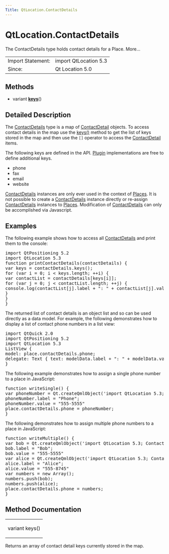 ```yaml
---
Title: QtLocation.ContactDetails
---
```


# QtLocation.ContactDetails

<span class="subtitle"></span>
<!-- $$$ContactDetails-brief -->
<p>The ContactDetails type holds contact details for a Place. More...</p>
<!-- @@@ContactDetails -->
<table class="alignedsummary">
<tr><td class="memItemLeft rightAlign topAlign"> Import Statement:</td><td class="memItemRight bottomAlign"> import QtLocation 5.3</td></tr><tr><td class="memItemLeft rightAlign topAlign"> Since:</td><td class="memItemRight bottomAlign">  Qt Location 5.0</td></tr></table><ul>
</ul>
<h2 id="methods">Methods</h2>
<ul>
<li class="fn">variant <b><b><a href="..//QtLocation.ContactDetails.md#keys-method">keys</a></b></b>()</li>
</ul>
<!-- $$$ContactDetails-description -->
<h2 id="details">Detailed Description</h2>
</p>
<p>The <a href="..//QtLocation.ContactDetails.md">ContactDetails</a> type is a map of <a href="..//QtLocation.ContactDetail.md">ContactDetail</a> objects. To access contact details in the map use the <a href="..//QtLocation.ContactDetails.md#keys-method">keys()</a> method to get the list of keys stored in the map and then use the <code>[]</code> operator to access the <a href="..//QtLocation.ContactDetail.md">ContactDetail</a> items.</p>
<p>The following keys are defined in the API. <a href="..//QtLocation.location-places-qml.md#plugin">Plugin</a> implementations are free to define additional keys.</p>
<ul>
<li>phone</li>
<li>fax</li>
<li>email</li>
<li>website</li>
</ul>
<p><a href="..//QtLocation.ContactDetails.md">ContactDetails</a> instances are only ever used in the context of <a href="..//QtLocation.location-cpp-qml.md#place">Places</a>. It is not possible to create a <a href="..//QtLocation.ContactDetails.md">ContactDetails</a> instance directly or re-assign <a href="..//QtLocation.ContactDetails.md">ContactDetails</a> instances to <a href="..//QtLocation.location-cpp-qml.md#place">Places</a>. Modification of <a href="..//QtLocation.ContactDetails.md">ContactDetails</a> can only be accomplished via Javascript.</p>
<h2 id="examples">Examples</h2>
<p>The following example shows how to access all <a href="..//QtLocation.ContactDetail.md">ContactDetails</a> and print them to the console:</p>
<pre class="qml">import QtPositioning 5.2
import QtLocation 5.3
<span class="keyword">function</span> <span class="name">printContactDetails</span>(<span class="name">contactDetails</span>) {
var <span class="name">keys</span> = <span class="name">contactDetails</span>.<span class="name">keys</span>();
<span class="keyword">for</span> (<span class="keyword">var</span> <span class="name">i</span> = <span class="number">0</span>; <span class="name">i</span> <span class="operator">&lt;</span> <span class="name">keys</span>.<span class="name">length</span>; ++<span class="name">i</span>) {
var <span class="name">contactList</span> = <span class="name">contactDetails</span>[<span class="name">keys</span>[<span class="name">i</span>]];
<span class="keyword">for</span> (<span class="keyword">var</span> <span class="name">j</span> = <span class="number">0</span>; <span class="name">j</span> <span class="operator">&lt;</span> <span class="name">contactList</span>.<span class="name">length</span>; ++<span class="name">j</span>) {
<span class="name">console</span>.<span class="name">log</span>(<span class="name">contactList</span>[<span class="name">j</span>].<span class="name">label</span> <span class="operator">+</span> <span class="string">&quot;: &quot;</span> <span class="operator">+</span> <span class="name">contactList</span>[<span class="name">j</span>].<span class="name">value</span>);
}
}
}</pre>
<p>The returned list of contact details is an object list and so can be used directly as a data model. For example, the following demonstrates how to display a list of contact phone numbers in a list view:</p>
<pre class="qml">import QtQuick 2.0
import QtPositioning 5.2
import QtLocation 5.3
<span class="type">ListView</span> {
<span class="name">model</span>: <span class="name">place</span>.<span class="name">contactDetails</span>.<span class="name">phone</span>;
<span class="name">delegate</span>: <span class="name">Text</span> { <span class="name">text</span>: <span class="name">modelData</span>.<span class="name">label</span> <span class="operator">+</span> <span class="string">&quot;: &quot;</span> <span class="operator">+</span> <span class="name">modelData</span>.<span class="name">value</span> }
}</pre>
<p>The following example demonstrates how to assign a single phone number to a place in JavaScript:</p>
<pre class="qml"><span class="keyword">function</span> <span class="name">writeSingle</span>() {
var <span class="name">phoneNumber</span> = <span class="name">Qt</span>.<span class="name">createQmlObject</span>(<span class="string">'import QtLocation 5.3; ContactDetail {}'</span>, <span class="name">place</span>);
<span class="name">phoneNumber</span>.<span class="name">label</span> <span class="operator">=</span> <span class="string">&quot;Phone&quot;</span>;
<span class="name">phoneNumber</span>.<span class="name">value</span> <span class="operator">=</span> <span class="string">&quot;555-5555&quot;</span>
<span class="name">place</span>.<span class="name">contactDetails</span>.<span class="name">phone</span> <span class="operator">=</span> <span class="name">phoneNumber</span>;
}</pre>
<p>The following demonstrates how to assign multiple phone numbers to a place in JavaScript:</p>
<pre class="qml"><span class="keyword">function</span> <span class="name">writeMultiple</span>() {
var <span class="name">bob</span> = <span class="name">Qt</span>.<span class="name">createQmlObject</span>(<span class="string">'import QtLocation 5.3; ContactDetail {}'</span>, <span class="name">place</span>);
<span class="name">bob</span>.<span class="name">label</span> <span class="operator">=</span> <span class="string">&quot;Bob&quot;</span>;
<span class="name">bob</span>.<span class="name">value</span> <span class="operator">=</span> <span class="string">&quot;555-5555&quot;</span>
var <span class="name">alice</span> = <span class="name">Qt</span>.<span class="name">createQmlObject</span>(<span class="string">'import QtLocation 5.3; ContactDetail {}'</span>, <span class="name">place</span>);
<span class="name">alice</span>.<span class="name">label</span> <span class="operator">=</span> <span class="string">&quot;Alice&quot;</span>;
<span class="name">alice</span>.<span class="name">value</span> <span class="operator">=</span> <span class="string">&quot;555-8745&quot;</span>
var <span class="name">numbers</span> = new <span class="name">Array</span>();
<span class="name">numbers</span>.<span class="name">push</span>(<span class="name">bob</span>);
<span class="name">numbers</span>.<span class="name">push</span>(<span class="name">alice</span>);
<span class="name">place</span>.<span class="name">contactDetails</span>.<span class="name">phone</span> <span class="operator">=</span> <span class="name">numbers</span>;
}</pre>
<!-- @@@ContactDetails -->
<h2>Method Documentation</h2>
<!-- $$$keys -->
<table class="qmlname"><tr valign="top" id="keys-method"><td class="tblQmlFuncNode"><p><span class="type">variant</span> <span class="name">keys</span>()</p></td></tr></table><p>Returns an array of contact detail keys currently stored in the map.</p>
<!-- @@@keys -->
<br/>
